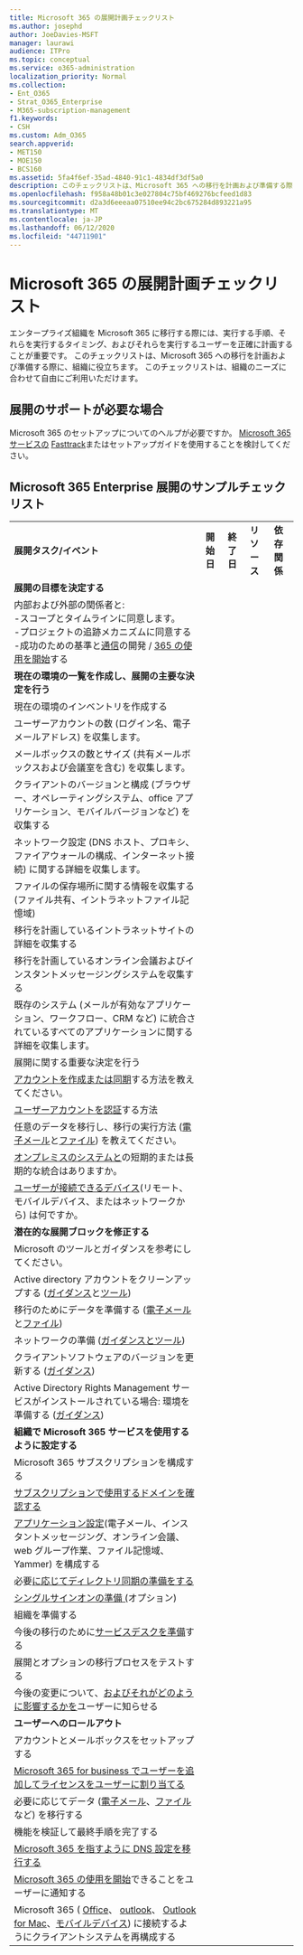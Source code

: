 ```yaml
---
title: Microsoft 365 の展開計画チェックリスト
ms.author: josephd
author: JoeDavies-MSFT
manager: laurawi
audience: ITPro
ms.topic: conceptual
ms.service: o365-administration
localization_priority: Normal
ms.collection:
- Ent_O365
- Strat_O365_Enterprise
- M365-subscription-management
f1.keywords:
- CSH
ms.custom: Adm_O365
search.appverid:
- MET150
- MOE150
- BCS160
ms.assetid: 5fa4f6ef-35ad-4840-91c1-4834df3df5a0
description: このチェックリストは、Microsoft 365 への移行を計画および準備する際に、組織に役立ちます。
ms.openlocfilehash: f958a48b01c3e027804c75bf469276bcfeed1d83
ms.sourcegitcommit: d2a3d6eeeaa07510ee94c2bc675284d893221a95
ms.translationtype: MT
ms.contentlocale: ja-JP
ms.lasthandoff: 06/12/2020
ms.locfileid: "44711901"
---
```

# <a name="deployment-planning-checklist-for-microsoft-365"></a>Microsoft 365 の展開計画チェックリスト

エンタープライズ組織を Microsoft 365 に移行する際には、実行する手順、それらを実行するタイミング、およびそれらを実行するユーザーを正確に計画することが重要です。 このチェックリストは、Microsoft 365 への移行を計画および準備する際に、組織に役立ちます。 このチェックリストは、組織のニーズに合わせて自由にご利用いただけます。

## <a name="need-help-with-your-deployment"></a>展開のサポートが必要な場合
Microsoft 365 のセットアップについてのヘルプが必要ですか。 [Microsoft 365 サービスの](setup-guides-for-office-365.md) [Fasttrack](https://fasttrack.microsoft.com/microsoft-365)またはセットアップガイドを使用することを検討してください。

## <a name="sample-checklist-for-a-microsoft-365-enterprise-deployment"></a>Microsoft 365 Enterprise 展開のサンプルチェックリスト

||||||
|:-----|:-----|:-----|:-----|:-----|
|**展開タスク/イベント** <br/> |**開始日** <br/> |**終了日** <br/> |**リソース** <br/> |**依存関係** <br/> |
|**展開の目標を決定する** <br/> |||||
| 内部および外部の関係者と:<br>  -スコープとタイムラインに同意します。 <br>  -プロジェクトの追跡メカニズムに同意する  <br>  -成功のための基準と[通信](https://fasttrack.microsoft.com/microsoft-365)の開発  /  [365 の使用を開始](https://support.office.com/article/396b8d9e-e118-42d0-8a0d-87d1f2f055fb)する|||||
|**現在の環境の一覧を作成し、展開の主要な決定を行う** |||||
|現在の環境のインベントリを作成する |||||
| ユーザーアカウントの数 (ログイン名、電子メールアドレス) を収集します。 |||||
| メールボックスの数とサイズ (共有メールボックスおよび会議室を含む) を収集します。 |||||
| クライアントのバージョンと構成 (ブラウザー、オペレーティングシステム、office アプリケーション、モバイルバージョンなど) を収集する |||||
| ネットワーク設定 (DNS ホスト、プロキシ、ファイアウォールの構成、インターネット接続) に関する詳細を収集します。 |||||
| ファイルの保存場所に関する情報を収集する (ファイル共有、イントラネットファイル記憶域) |||||
| 移行を計画しているイントラネットサイトの詳細を収集する |||||
| 移行を計画しているオンライン会議およびインスタントメッセージングシステムを収集する |||||
| 既存のシステム (メールが有効なアプリケーション、ワークフロー、CRM など) に統合されているすべてのアプリケーションに関する詳細を収集します。 |||||
|展開に関する重要な決定を行う |||||
| [アカウントを作成または同期](https://go.microsoft.com/fwlink/?LinkId=534819)する方法を教えてください。 |||||
| [ユーザーアカウントを認証](https://go.microsoft.com/fwlink/?LinkId=534820)する方法 |||||
| 任意のデータを移行し、移行の実行方法 ([電子メール](https://go.microsoft.com/fwlink/?LinkId=534823)と[ファイル](https://go.microsoft.com/fwlink/?LinkId=534824)) を教えてください。 |||||
| [オンプレミスのシステムと](https://go.microsoft.com/fwlink/?LinkId=534822)の短期的または長期的な統合はありますか。 |||||
| [ユーザーが接続できるデバイス](https://go.microsoft.com/fwlink/?LinkId=534821)(リモート、モバイルデバイス、またはネットワークから) は何ですか。 |||||
|**潜在的な展開ブロックを修正する** |||||
|Microsoft のツールとガイダンスを参考にしてください。 |||||
| Active directory アカウントをクリーンアップする ([ガイダンス](https://go.microsoft.com/fwlink/?LinkId=534825)と[ツール](https://go.microsoft.com/fwlink/?LinkId=534826)) |||||
| 移行のためにデータを準備する ([電子メール](https://go.microsoft.com/fwlink/?LinkId=534823)と[ファイル](https://go.microsoft.com/fwlink/?LinkId=534824)) |||||
| ネットワークの準備 ([ガイダンスとツール](https://aka.ms/tune)) |||||
| クライアントソフトウェアのバージョンを更新する ([ガイダンス](https://go.microsoft.com/fwlink/?LinkId=534827)) |||||
| Active Directory Rights Management サービスがインストールされている場合: 環境を準備する ([ガイダンス](https://go.microsoft.com/fwlink/?linkid=844967))  <br/> |||||
|**組織で Microsoft 365 サービスを使用するように設定する** |||||
|Microsoft 365 サブスクリプションを構成する |||||
|[サブスクリプションで使用するドメインを確認する](https://go.microsoft.com/fwlink/?LinkId=534828) |||||
| [アプリケーション設定](https://go.microsoft.com/fwlink/?LinkId=534829)(電子メール、インスタントメッセージング、オンライン会議、web グループ作業、ファイル記憶域、Yammer) を構成する |||||
| 必要[に応じてディレクトリ同期の準備をする](https://go.microsoft.com/fwlink/?LinkId=534830) |||||
| [シングルサインオンの準備 (](https://go.microsoft.com/fwlink/?LinkId=534831)オプション) |||||
|組織を準備する |||||
|今後の移行のために[サービスデスクを準備](https://fasttrack.microsoft.com/office)する |||||
| 展開とオプションの移行プロセスをテストする |||||
| 今後の変更について、[およびそれがどのように影響するかを](https://fasttrack.microsoft.com/office)ユーザーに知らせる |||||
|**ユーザーへのロールアウト** |||||
|アカウントとメールボックスをセットアップする |||||
| [Microsoft 365 for business でユーザーを追加してライセンスをユーザーに割り当てる](https://support.office.com/article/997596b5-4173-4627-b915-36abac6786dc) |||||
| 必要に応じてデータ ([電子メール](https://go.microsoft.com/fwlink/?LinkId=534823)、[ファイル](https://go.microsoft.com/fwlink/?LinkId=534824)など) を移行する |||||
|機能を検証して最終手順を完了する |||||
| [Microsoft 365 を指すように DNS 設定を移行する](https://go.microsoft.com/fwlink/?LinkId=534835) |||||
| [Microsoft 365 の使用を開始](https://support.office.com/article/office-365-basics-video-training-396b8d9e-e118-42d0-8a0d-87d1f2f055fb?ui=en-US&amp;rs=en-US&amp;ad=US)できることをユーザーに通知する |||||
| Microsoft 365 ( [Office](https://go.microsoft.com/fwlink/?LinkId=534836)、 [outlook](https://go.microsoft.com/fwlink/?LinkId=534837)、 [Outlook for Mac](https://support.office.com/article/6e27792a-9267-4aa4-8bb6-c84ef146101b#PickTab=Outlook_for_Mac)、[モバイルデバイス](https://go.microsoft.com/fwlink/?LinkId=534840)) に接続するようにクライアントシステムを再構成する  |||||
